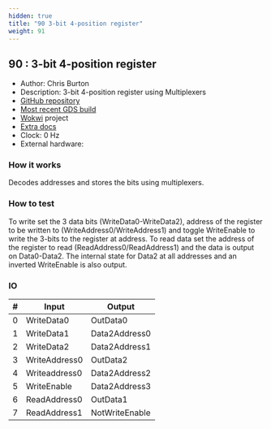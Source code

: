 ```yaml
---
hidden: true
title: "90 3-bit 4-position register"
weight: 91
---
```


## 90 : 3-bit 4-position register

* Author: Chris Burton
* Description: 3-bit 4-position register using Multiplexers
* [GitHub repository](https://github.com/burtyb/tt03-3x4-Register)
* [Most recent GDS build](https://github.com/burtyb/tt03-3x4-Register/actions/runs/4786343451)
* [Wokwi](https://wokwi.com/projects/362886316051042305) project
* [Extra docs]()
* Clock: 0 Hz
* External hardware: 



### How it works

Decodes addresses and stores the bits using multiplexers.


### How to test

To write set the 3 data bits (WriteData0-WriteData2), address of the register to be written to (WriteAddress0/WriteAddress1) and toggle WriteEnable to write the 3-bits to the register at address. To read data set the address of the register to read (ReadAddress0/ReadAddress1) and the data is output on Data0-Data2. The internal state for Data2 at all addresses and an inverted WriteEnable is also output.


### IO

| # | Input        | Output       |
|---|--------------|--------------|
| 0 | WriteData0  | OutData0 |
| 1 | WriteData1  | Data2Address0 |
| 2 | WriteData2  | Data2Address1 |
| 3 | WriteAddress0  | OutData2 |
| 4 | Writeaddress0  | Data2Address2 |
| 5 | WriteEnable  | Data2Address3 |
| 6 | ReadAddress0  | OutData1 |
| 7 | ReadAddress1  | NotWriteEnable |
